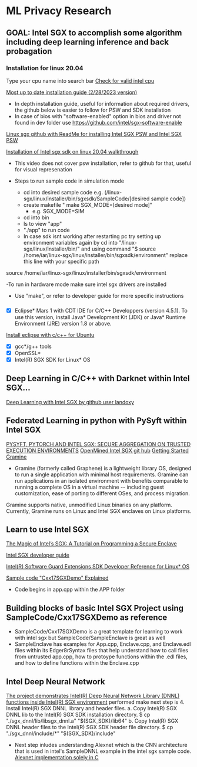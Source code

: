 # ML Privacy Research

## GOAL: Intel SGX to accomplish some algorithm including deep learning inference and back probagation

### Installation for linux 20.04
Type your cpu name into search bar
[Check for valid intel cpu](https://ark.intel.com/content/www/us/en/ark/products/186604/intel-core-i79700k-processor-12m-cache-up-to-4-90-ghz.html)



[Most up to date installation guide (2/28/2023 version)](https://download.01.org/intel-sgx/latest/linux-latest/docs/Intel_SGX_SW_Installation_Guide_for_Linux.pdf)
- In depth installation guide, useful for information about required drivers, the github below is easier to follow for PSW and SDK installation
- In case of bios with "software-enabled" option in bios and driver not found in dev folder use https://github.com/intel/sgx-software-enable


[Linux sgx github with ReadMe for installing Intel SGX PSW and Intel SGX PSW](https://github.com/intel/linux-sgx)


[Installation of Intel sgx sdk on linux 20.04 walkthrough](https://www.youtube.com/watch?v=X0YzzT4uAY4)
- This video does not cover psw installation, refer to github for that, useful for visual represenation


- Steps to run sample code in simulation mode
  - cd into desired sample code e.g. (/linux-sgx/linux/installer/bin/sgxsdk/SampleCode/[desired sample code]) 
  - create makefile " make SGX_MODE=[desired mode]"
    - e.g. SGX_MODE=SIM
  - cd into bin
  - ls to view "app"
  - "./app" to run code
  - In case sdk isnt working after restarting pc try setting up environment variables again by cd into "/linux-sgx/linux/installer/bin/" and using command "$ source /home/iar/linux-sgx/linux/installer/bin/sgxsdk/environment" replace this line with your specific path
  
source /home/iar/linux-sgx/linux/installer/bin/sgxsdk/environment

-To run in hardware mode make sure intel sgx drivers are installed 
  - Use "make", or refer to developer guide for more specific instructions

###

- [x] Eclipse* Mars 1 with CDT IDE for C/C++ Developpers (version 4.5.1). To
use this version, install Java* Development Kit (JDK) or Java* Runtime
Environment (JRE) version 1.8 or above.

[Install eclipse with c/c++ for Ubuntu](https://www.linuxfordevices.com/tutorials/ubuntu/eclipse-ide-with-cpp#:~:text=Creating%20a%20C%2B%2B%20Program%20in,and%20click%20again%20on%20Next.)

- [x] gcc*/g++ tools
- [x] OpenSSL*
- [x] Intel(R) SGX SDK for Linux* OS

## Deep Learning in C/C++ with Darknet within Intel SGX...
[Deep Learning with Intel SGX by github user landoxy](https://github.com/landoxy/intel-sgx-deep-learning)

## Federated Learning in python with PySyft within Intel SGX
[PYSYFT, PYTORCH AND INTEL SGX: SECURE AGGREGATION ON TRUSTED EXECUTION ENVIRONMENTS](https://blog.openmined.org/pysyft-pytorch-intel-sgx/)
[OpenMined Intel SGX git hub](https://github.com/OpenMined/sgx-experiments)
[Getting Started](https://openmined.github.io/PySyft/)
[Gramine](https://github.com/gramineproject/gramine)
- Gramine (formerly called Graphene) is a lightweight library OS, designed to run a single application with minimal host requirements. Gramine can run applications in an isolated environment with benefits comparable to running a complete OS in a virtual machine -- including guest customization, ease of porting to different OSes, and process migration.

Gramine supports native, unmodified Linux binaries on any platform. Currently, Gramine runs on Linux and Intel SGX enclaves on Linux platforms.


## Learn to use Intel SGX
[The Magic of Intel’s SGX: A Tutorial on Programming a Secure Enclave](https://medium.com/magicofc/the-magic-of-intels-sgx-how-to-hello-it-sec-world-fb0295d6c33b)

[Intel SGX developer guide](https://download.01.org/intel-sgx/sgx-linux/2.8/docs/Intel_SGX_Developer_Guide.pdf)

[Intel(R) Software Guard Extensions SDK Developer Reference for Linux* OS](https://download.01.org/intel-sgx/latest/linux-latest/docs/Intel_SGX_Developer_Reference_Linux_2.19_Open_Source.pdf)

[Sample code "Cxx17SGXDemo" Explained](https://github.com/intel/linux-sgx/tree/master/SampleCode/Cxx17SGXDemo)
- Code begins in app.cpp within the APP folder


## Building blocks of basic Intel SGX Project using SampleCode/Cxx17SGXDemo as reference
- SampleCode/Cxx17SGXDemo is a great template for learning to work with intel sgx but SampleCode/SampleEnclave is great as well
- SampleEnclave has examples for App.cpp, Enclave.cpp, and Enclave.edl files within its Edger8rSyntax files that help understand how to call files from untrusted app.cpp, how to protoype functions within the .edl files, and how to define functions within the Enclave.cpp

## Intel Deep Neural Network
[The project demonstrates Intel(R) Deep Neural Network Library (DNNL) functions inside Intel(R) SGX environment](https://github.com/intel/linux-sgx/tree/master/SampleCode/SampleDNNL)
performed make next step is 
4. Install Intel(R) SGX DNNL library and header files.
   a. Copy Intel(R) SGX DNNL lib to the Intel(R) SGX SDK installation directory.
      $ cp "./sgx_dnnl/lib/libsgx_dnnl.a" "$(SGX_SDK)/lib64"
   b. Copy Intel(R) SGX DNNL header files to the Intel(R) SGX SDK header file directory.
      $ cp "./sgx_dnnl/include/*" "$(SGX_SDK)/include"

- Next step inludes understanding Alexnet which is the CNN architecture that is used in intel's SampleDNNL example in the intel sgx sample code.
[Alexnet implementation solely in C](https://github.com/Dynmi/AlexNet) 



